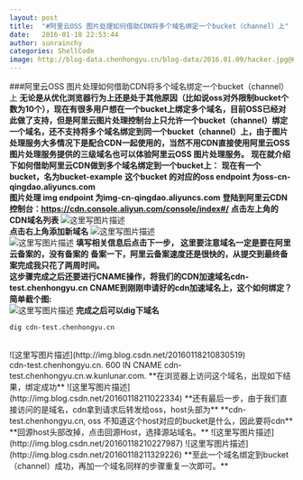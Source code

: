 ```yaml
---
layout: post
title:  "#阿里云OSS 图片处理如何借助CDN将多个域名绑定一个bucket（channel）上"
date:   2016-01-18 22:53:44
author: sunrainchy
categories: ShellCode
image: http://blog-data.chenhongyu.cn/blog-data/2016.01.09/hacker.jpg@600w_600h
---
```

###阿里云OSS 图片处理如何借助CDN将多个域名绑定一个bucket（channel）上
**无论是从优化浏览器行为上还是处于其他原因（比如说oss对外限制bucket个数为10个），现在有很多用户想在一个bucket上绑定多个域名，目前OSS已经对此做了支持，但是阿里云图片处理控制台上只允许一个bucket（channel）绑定一个域名，还不支持将多个域名绑定到同一个bucket（channel）上，由于图片处理服务大多情况下是配合CDN一起使用的，当然不用CDN直接使用阿里云OSS 图片处理服务提供的三级域名也可以体验阿里云OSS 图片处理服务。**
**现在就介绍下如何借助阿里云CDN做到多个域名绑定到一个bucket上：**
**现在有一个bucket，名为bucket-example**
**这个bucket 的对应的oss endpoint 为oss-cn-qingdao.aliyuncs.com**     
**图片处理 img endpoint 为img-cn-qingdao.aliyuncs.com**
**登陆到阿里云CDN控制台：https://cdn.console.aliyun.com/console/index#/**
**点击左上角的CDN域名列表**
![这里写图片描述](http://img.blog.csdn.net/20160118205117218)
<br>
**点击右上角添加新域名**
![这里写图片描述](http://img.blog.csdn.net/20160118205310249)
<br>
![这里写图片描述](http://img.blog.csdn.net/20160118205725951)
**填写相关信息后点击下一步， 这里要注意域名一定是要在阿里云备案的，没有备案的**
**备案一下，阿里云备案速度还是很快的，从提交到最终备案完成我只花了两周时间。**
<br>
**这步骤完成之后还要进行CNAME操作，将我们的CDN加速域名cdn-test.chenhongyu.cn**
**CNAME到刚刚申请好的cdn加速域名上，这个如何绑定？**
**简单截个图:**
<br>
![这里写图片描述](http://img.blog.csdn.net/20160118210508619)
**完成之后可以dig下域名**
```
dig cdn-test.chenhongyu.cn
```
<br>
![这里写图片描述](http://img.blog.csdn.net/20160118210830519)
<br>
cdn-test.chenhongyu.cn.   600   IN   CNAME   cdn-test.chenhongyu.cn.w.kunlunar.com.
**在浏览器上访问这个域名，出现如下结果，绑定成功**
![这里写图片描述](http://img.blog.csdn.net/20160118211022334)
**还有最后一步，由于我们直接访问的是域名，cdn拿到请求后转发给oss，host头部为**
**cdn-test.chenhongyu.cn, oss 不知道这个host对应的bucket是什么，因此要将cdn**
**回源host头部改掉，点击回源Host，选择源站域名。**
![这里写图片描述](http://img.blog.csdn.net/20160118210227987)
![这里写图片描述](http://img.blog.csdn.net/20160118211329226)
**至此一个域名绑定到bucket（channel）成功，再加一个域名同样的步骤重复一次即可。**


